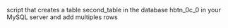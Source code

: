 script that creates a table second_table in the database hbtn_0c_0 in your MySQL server and add multiples rows
